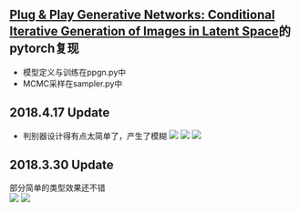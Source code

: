 ## [Plug & Play Generative Networks: Conditional Iterative Generation of Images in Latent Space](https://arxiv.org/abs/1612.00005)的pytorch复现  
 
 
 - 模型定义与训练在ppgn.py中  
 - MCMC采样在sampler.py中
 
## 2018.4.17 Update
 
 - 判别器设计得有点太简单了，产生了模糊
 ![](https://github.com/sssste/DeepLeraningNotes/blob/master/pic/1030000.jpg)
 ![](https://github.com/sssste/DeepLeraningNotes/blob/master/pic/394000.jpg)
  ![](https://github.com/sssste/DeepLeraningNotes/blob/master/pic/396000.jpg)



## 2018.3.30 Update
 部分简单的类型效果还不错  
 ![](https://github.com/sssste/PPGN-pytorch/blob/master/test3.jpg)
 ![](https://github.com/sssste/PPGN-pytorch/blob/master/test3_1.jpg)
